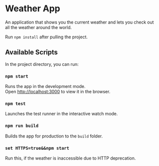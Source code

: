 # Weather App

An application that shows you the current weather and lets you check out all the weather around the world.

Run `npm install` after pulling the project.

## Available Scripts

In the project directory, you can run:

### `npm start`

Runs the app in the development mode.<br />
Open [http://localhost:3000](http://localhost:3000) to view it in the browser.

### `npm test`

Launches the test runner in the interactive watch mode.<br />

### `npm run build`

Builds the app for production to the `build` folder.<br />

### `set HTTPS=true&&npm start`
Run this, if the weather is inaccessible due to HTTP deprecation.